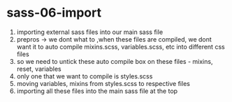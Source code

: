 # sass-06-import

1. importing external sass files into our main sass file 
2. prepros -> we dont what to ,when these files are compiled, we dont want it to auto compile mixins.scss, variables.scss, etc into different css files 
3. so we need to untick these auto compile box on these files - mixins, reset, variables
4. only one that we want to compile is styles.scss 
5. moving variables, mixins from styles.scss to respective files
6. importing all these files into the main sass file at the top